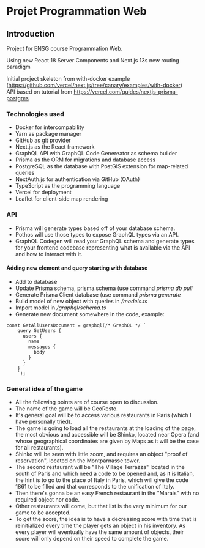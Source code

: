 # Projet Programmation Web

## Introduction

Project for ENSG course Programmation Web.

Using new React 18 Server Components and Next.js 13s new routing paradigm 

Initial project skeleton from with-docker example (https://github.com/vercel/next.js/tree/canary/examples/with-docker) \
API based on tutorial from https://vercel.com/guides/nextjs-prisma-postgres

### Technologies used

- Docker for intercompability
- Yarn as package manager
- GitHub as git provider
- Next.js as the React framework
- GraphQL API with GraphQL Code Genereator as schema builder
- Prisma as the ORM for migrations and database access
- PostgreSQL as the database with PostGIS extension for map-related queries
- NextAuth.js for authentication via GitHub (OAuth)
- TypeScript as the programming language
- Vercel for deployment
- Leaflet for client-side map rendering

### API
- Prisma will generate types based off of your database schema.
- Pothos will use those types to expose GraphQL types via an API.
- GraphQL Codegen will read your GraphQL schema and generate types for your frontend codebase representing what is available via the API and how to interact with it.

#### Adding new element and query starting with database
- Add to database
- Update Prisma schema, prisma.schema (use command <em>prisma db pull</em>
- Generate Prisma Client database (use command <em>prisma generate</em>
- Build model of new object with queries in <em>/models.ts</em>
- Import model in <em>/graphql/schema.ts</em>
- Generate new document somewhere in the code, example:
```
const GetAllUsersDocument = graphql(/* GraphQL */ `
    query GetUsers {
      users {
        name
        messages {
          body
        }
      }
    }
    `);
```

### General idea of the game
- All the following points are of course open to discussion.
- The name of the game will be GeoResto.
- It's general goal will be to access various restaurants in Paris (which I have personally tried).
- The game is going to load all the restaurants at the loading of the page, the most obvious and accessible will be Shinko, located near Opera (and whose geographical coordinates are given by Maps as it will be the case for all restaurants).
- Shinko will be seen with little zoom, and requires an object "proof of reservation", located on the Montparnasse tower.
- The second restaurant will be "The Village Terrazza" located in the south of Paris and which need a code to be opened and, as it is Italian, the hint is to go to the 
place of Italy in Paris, which will give the code 1861 to be filled and that corresponds to the unification of Italy.
- Then there's gonna be an easy French restaurant in the "Marais" with no required object nor code. 
- Other restaurants will come, but that list is the very minimum for our game to be accepted. 
- To get the score, the idea is to have a decreasing score with time that is reinitialized every time the player gets an object in his inventory. As every player will eventually have the same amount of objects, their score will only depend on their speed to complete the game.
